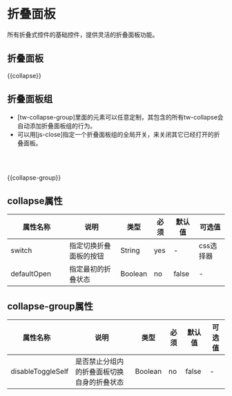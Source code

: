 # 折叠面板

所有折叠式控件的基础控件，提供灵活的折叠面板功能。

## 折叠面板

{{collapse}}

## 折叠面板组

+ [tw-collapse-group]里面的元素可以任意定制，其包含的所有tw-collapse会自动添加折叠面板组的行为。
+ 可以用[js-close]指定一个折叠面板组的全局开关，来关闭其它已经打开的折叠面板。
<br>
<br>

{{collapse-group}}

## collapse属性

| <div style="width: 120px;">属性名称</div> | 说明 | 类型 | 必须 | 默认值 | 可选值 |
| ----- | ----- | ----- | ----- | ----- | ----- |
| switch | 指定切换折叠面板的按钮 | String | yes | - | css选择器 |
| defaultOpen | 指定最初的折叠状态 | Boolean | no | false | - |

## collapse-group属性

| <div style="width: 120px;">属性名称</div> | 说明 | 类型 | 必须 | 默认值 | 可选值 |
| ----- | ----- | ----- | ----- | ----- | ----- |
| disableToggleSelf | 是否禁止分组内的折叠面板切换自身的折叠状态 | Boolean | no | false | - |


